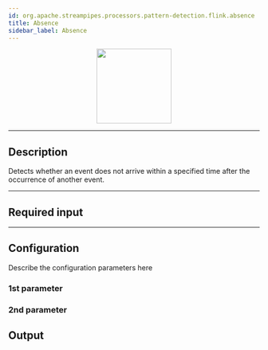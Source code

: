 ```yaml
---
id: org.apache.streampipes.processors.pattern-detection.flink.absence
title: Absence
sidebar_label: Absence
---
```


<!--
  ~ Licensed to the Apache Software Foundation (ASF) under one or more
  ~ contributor license agreements.  See the NOTICE file distributed with
  ~ this work for additional information regarding copyright ownership.
  ~ The ASF licenses this file to You under the Apache License, Version 2.0
  ~ (the "License"); you may not use this file except in compliance with
  ~ the License.  You may obtain a copy of the License at
  ~
  ~    http://www.apache.org/licenses/LICENSE-2.0
  ~
  ~ Unless required by applicable law or agreed to in writing, software
  ~ distributed under the License is distributed on an "AS IS" BASIS,
  ~ WITHOUT WARRANTIES OR CONDITIONS OF ANY KIND, either express or implied.
  ~ See the License for the specific language governing permissions and
  ~ limitations under the License.
  ~
  -->



<p align="center"> 
    <img src="/img/pipeline-elements/org.apache.streampipes.processors.pattern-detection.flink.absence/icon.png" width="150px;" class="pe-image-documentation"/>
</p>

***

## Description

Detects whether an event does not arrive within a specified time after the occurrence of another event.

***

## Required input


***

## Configuration

Describe the configuration parameters here

### 1st parameter


### 2nd parameter

## Output
